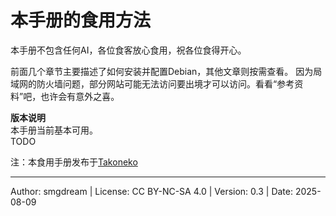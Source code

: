 # 本手册的食用方法

本手册不包含任何AI，各位食客放心食用，祝各位食得开心。  

前面几个章节主要描述了如何安装并配置Debian，其他文章则按需查看。  因为局域网的防火墙问题，部分网站可能无法访问要出境才可以访问。看看“参考资料”吧，也许会有意外之喜。  

**版本说明**  
本手册当前基本可用。  
TODO  

注：本食用手册发布于[Takoneko](https://github.com/smgdream/debian-cookbook)

---
Author: smgdream | License: CC BY-NC-SA 4.0 | Version: 0.3 | Date: 2025-08-09